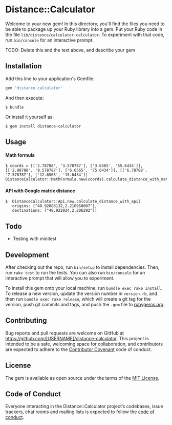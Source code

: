 # Distance::Calculator

Welcome to your new gem! In this directory, you'll find the files you need to be able to package up your Ruby library into a gem. Put your Ruby code in the file `lib/distance/calculator-calculator`. To experiment with that code, run `bin/console` for an interactive prompt.

TODO: Delete this and the text above, and describe your gem

## Installation

Add this line to your application's Gemfile:

```ruby
gem 'distance-calculator'
```

And then execute:

    $ bundle

Or install it yourself as:

    $ gem install distance-calculator

## Usage

#### Math formula

    $ coords = [['2.78788', '3.578787'], ['3.6565', '55.6434']], [['2.98788', '9.578787'], ['6.6565', '75.6434']], [['6.78788', '7.578787'], ['12.6565', '15.6434']]
    DistanceCalculator::MathFormula.new(coords).calculate_distance_with_math

#### API with Google matrix distance

    $  DistanceCalculator::Api.new.calculate_distance_with_api(
       origins: ["48.92088132,2.210950607"],
       destinations: ["48.922024,2.206292"])

## Todo

-   Testing with minitest

## Development

After checking out the repo, run `bin/setup` to install dependencies. Then, run `rake test` to run the tests. You can also run `bin/console` for an interactive prompt that will allow you to experiment.

To install this gem onto your local machine, run `bundle exec rake install`. To release a new version, update the version number in `version.rb`, and then run `bundle exec rake release`, which will create a git tag for the version, push git commits and tags, and push the `.gem` file to [rubygems.org](https://rubygems.org).

## Contributing

Bug reports and pull requests are welcome on GitHub at https://github.com/[USERNAME]/distance-calculator. This project is intended to be a safe, welcoming space for collaboration, and contributors are expected to adhere to the [Contributor Covenant](http://contributor-covenant.org) code of conduct.

## License

The gem is available as open source under the terms of the [MIT License](https://opensource.org/licenses/MIT).

## Code of Conduct

Everyone interacting in the Distance::Calculator project’s codebases, issue trackers, chat rooms and mailing lists is expected to follow the [code of conduct](https://github.com/[USERNAME]/distance-calculator/blob/master/CODE_OF_CONDUCT.md).
